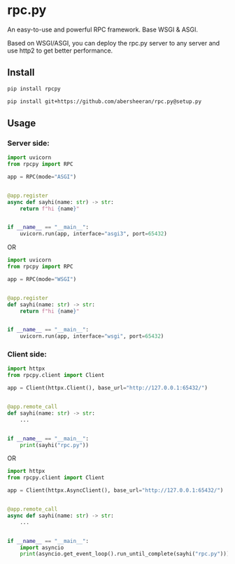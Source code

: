 # rpc.py

An easy-to-use and powerful RPC framework. Base WSGI & ASGI.

Based on WSGI/ASGI, you can deploy the rpc.py server to any server and use http2 to get better performance.

## Install

```bash
pip install rpcpy
```

```bash
pip install git+https://github.com/abersheeran/rpc.py@setup.py
```

## Usage

### Server side:

```python
import uvicorn
from rpcpy import RPC

app = RPC(mode="ASGI")


@app.register
async def sayhi(name: str) -> str:
    return f"hi {name}"


if __name__ == "__main__":
    uvicorn.run(app, interface="asgi3", port=65432)
```

OR

```python
import uvicorn
from rpcpy import RPC

app = RPC(mode="WSGI")


@app.register
def sayhi(name: str) -> str:
    return f"hi {name}"


if __name__ == "__main__":
    uvicorn.run(app, interface="wsgi", port=65432)
```

### Client side:

```python
import httpx
from rpcpy.client import Client

app = Client(httpx.Client(), base_url="http://127.0.0.1:65432/")


@app.remote_call
def sayhi(name: str) -> str:
    ...


if __name__ == "__main__":
    print(sayhi("rpc.py"))
```

OR

```python
import httpx
from rpcpy.client import Client

app = Client(httpx.AsyncClient(), base_url="http://127.0.0.1:65432/")


@app.remote_call
async def sayhi(name: str) -> str:
    ...


if __name__ == "__main__":
    import asyncio
    print(asyncio.get_event_loop().run_until_complete(sayhi("rpc.py")))
```
